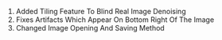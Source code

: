 1. Added Tiling Feature To Blind Real Image Denoising
2. Fixes Artifacts Which Appear On Bottom Right Of The Image
3. Changed Image Opening And Saving Method